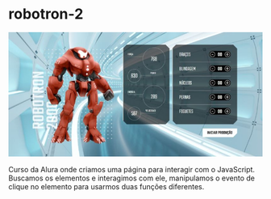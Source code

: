 # robotron-2
![Robotron](./img/robotron-800x390.jpg)

Curso da Alura onde criamos uma página para interagir com o JavaScript.
Buscamos os elementos e interagimos com ele, manipulamos o evento de clique no elemento para usarmos duas funções diferentes.
